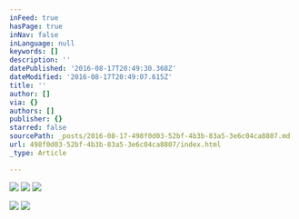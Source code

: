 ```yaml
---
inFeed: true
hasPage: true
inNav: false
inLanguage: null
keywords: []
description: ''
datePublished: '2016-08-17T20:49:30.368Z'
dateModified: '2016-08-17T20:49:07.615Z'
title: ''
author: []
via: {}
authors: []
publisher: {}
starred: false
sourcePath: _posts/2016-08-17-498f0d03-52bf-4b3b-83a5-3e6c04ca8807.md
url: 498f0d03-52bf-4b3b-83a5-3e6c04ca8807/index.html
_type: Article

---
```

![](https://the-grid-user-content.s3-us-west-2.amazonaws.com/9ae87f93-6731-4218-a9c3-a59333af5f02.jpg)
![](https://the-grid-user-content.s3-us-west-2.amazonaws.com/6dcb14e6-043b-4eba-9d1d-8badb0913d4a.jpg)
![](https://the-grid-user-content.s3-us-west-2.amazonaws.com/7d1c2384-4470-43a2-af3d-7366947719e2.jpg)

  
![](https://the-grid-user-content.s3-us-west-2.amazonaws.com/1a614336-b5c6-4576-bf87-4d31b4466c05.jpg)
![](https://the-grid-user-content.s3-us-west-2.amazonaws.com/86dac2a3-ec37-4cb2-9909-758d9784959d.jpg)